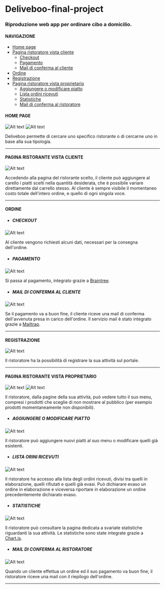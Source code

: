 # Deliveboo-final-project

### Riproduzione web app per ordinare cibo a domicilio.

#### NAVIGAZIONE
- [Home page](#home-page)
- [Pagina ristoratore vista cliente](#pagina-ristorante-vista-cliente)
  - [Checkout](#checkout)
  - [Pagamento](#pagamento)
  - [Mail di conferma al cliente](#mail-di-conferma-al-cliente)
- [Ordine](#ordine)
- [Registrazione](#registrazione)
- [Pagina ristoratore vista proprietario](#pagina-ristorante-vista-proprietario)
  - [Aggiungere o modificare piatto](#aggiungere-o-modificare-piatto)
  - [Lista ordini ricevuti](#lista-ordini-ricevuti)
  - [Statistiche](#statistiche)
  - [Mail di conferma al ristoratore](#mail-di-conferma-al-ristoratore)

#### HOME PAGE
![Alt text](./screenshots/home_1.png?raw=true "home")
![Alt text](./screenshots/home_2.png?raw=true "home")

Deliveboo permette di cercare uno specifico ristorante o di cercarne uno in base alla sua tipologia.

---

#### PAGINA RISTORANTE VISTA CLIENTE
![Alt text](./screenshots/restaurant_customer.png?raw=true "restaurant_customer")

Accedendo alla pagina del ristorante scelto, il cliente può aggiungere al carello i piatti scelti nella quantità desiderata, che è possibile variare direttamente dal carrello stesso. Al cliente è sempre visibile il momentaneo costo totale dell'intero ordine, e quello di ogni singola voce. 

---

#### ORDINE
- ##### CHECKOUT
![Alt text](./screenshots/checkout.png?raw=true "checkout")

Al cliente vengono richiesti alcuni dati, necessari per la consegna dell'ordine.

- ##### PAGAMENTO
![Alt text](./screenshots/payment.png?raw=true "pagamento")

Si passa al pagamento, integrato grazie a [Braintree](https://www.braintreepayments.com/it).

- ##### MAIL DI CONFERMA AL CLIENTE
![Alt text](./screenshots/mail_customer.png?raw=true "mail_customer")

Se il pagamento va a buon fine, il cliente riceve una mail di conferma dell'avvenuta presa in carico dell'ordine. Il servizio mail è stato integrato grazie a [Mailtrap](https://mailtrap.io/).

---

#### REGISTRAZIONE
![Alt text](./screenshots/sign_in.png?raw=true "sign_in")

Il ristoratore ha la possibilità di registrare la sua attività sul portale.

---

#### PAGINA RISTORANTE VISTA PROPRIETARIO
![Alt text](./screenshots/restaurant_owner1.png?raw=true "restaurant_owner")
![Alt text](./screenshots/restaurant_owner2.png?raw=true "restaurant_owner")

Il ristoratore, dalla pagine della sua attività, può vedere tutto il suo menu, compresi i prodotti che sceglie di non mostrare al pubblico (per esempio prodotti momentaneamente non disponibili).

- ##### AGGIUNGERE O MODIFICARE PIATTO
![Alt text](./screenshots/new_dish.png?raw=true "new_dish")

Il ristoratore può aggiungere nuovi piatti al suo menu o modificare quelli già esistenti.

- ##### LISTA ORINI RICEVUTI
![Alt text](./screenshots/orders.png?raw=true "orders")

Il ristoratore ha accesso alla lista degli ordini ricevuti, divisi tra quelli in elaborazione, quelli rifiutati e quelli già evasi. Può dichiarare evaso un ordine in elaborazione e viceversa riportare in elaborazione un ordine precedentemente dichiarato evaso.

- ##### STATISTICHE
![Alt text](./screenshots/stats.png?raw=true "stats")

Il ristoratore può consultare la pagina dedicata a svariate statistiche riguardanti la sua attività. Le statistiche sono state integrate grazie a [Chart.js](https://www.chartjs.org/).

- ##### MAIL DI CONFERMA AL RISTORATORE
![Alt text](./screenshots/mail_owner.png?raw=true "mail_owner")

Quando un cliente effettua un ordine ed il suo pagamento va buon fine, il ristoratore riceve una mail con il riepilogo dell'ordine.

---


